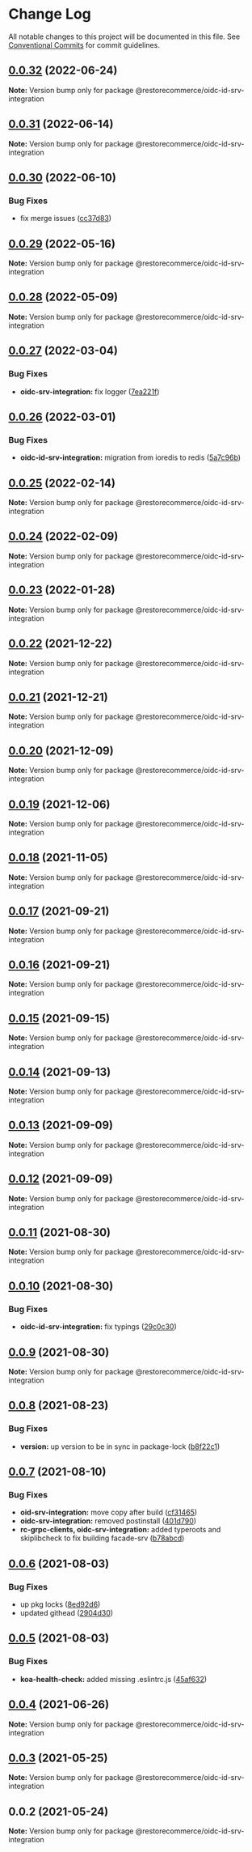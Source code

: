 # Change Log

All notable changes to this project will be documented in this file.
See [Conventional Commits](https://conventionalcommits.org) for commit guidelines.

## [0.0.32](https://github.com/restorecommerce/libs/compare/@restorecommerce/oidc-id-srv-integration@0.0.31...@restorecommerce/oidc-id-srv-integration@0.0.32) (2022-06-24)

**Note:** Version bump only for package @restorecommerce/oidc-id-srv-integration





## [0.0.31](https://github.com/restorecommerce/libs/compare/@restorecommerce/oidc-id-srv-integration@0.0.30...@restorecommerce/oidc-id-srv-integration@0.0.31) (2022-06-14)

**Note:** Version bump only for package @restorecommerce/oidc-id-srv-integration





## [0.0.30](https://github.com/restorecommerce/libs/compare/@restorecommerce/oidc-id-srv-integration@0.0.29...@restorecommerce/oidc-id-srv-integration@0.0.30) (2022-06-10)


### Bug Fixes

* fix merge issues ([cc37d83](https://github.com/restorecommerce/libs/commit/cc37d8356df3b494af8c6af9e39304a49073301c))





## [0.0.29](https://github.com/restorecommerce/libs/compare/@restorecommerce/oidc-id-srv-integration@0.0.28...@restorecommerce/oidc-id-srv-integration@0.0.29) (2022-05-16)

**Note:** Version bump only for package @restorecommerce/oidc-id-srv-integration





## [0.0.28](https://github.com/restorecommerce/libs/compare/@restorecommerce/oidc-id-srv-integration@0.0.27...@restorecommerce/oidc-id-srv-integration@0.0.28) (2022-05-09)

**Note:** Version bump only for package @restorecommerce/oidc-id-srv-integration





## [0.0.27](https://github.com/restorecommerce/libs/compare/@restorecommerce/oidc-id-srv-integration@0.0.26...@restorecommerce/oidc-id-srv-integration@0.0.27) (2022-03-04)


### Bug Fixes

* **oidc-srv-integration:** fix logger ([7ea221f](https://github.com/restorecommerce/libs/commit/7ea221f82b6faa37df1a2f7eea83f490d96c50a5))





## [0.0.26](https://github.com/restorecommerce/libs/compare/@restorecommerce/oidc-id-srv-integration@0.0.25...@restorecommerce/oidc-id-srv-integration@0.0.26) (2022-03-01)


### Bug Fixes

* **oidc-id-srv-integration:** migration from ioredis to redis ([5a7c96b](https://github.com/restorecommerce/libs/commit/5a7c96b637fe65a9e16dd1c0796c5e1682b087ab))





## [0.0.25](https://github.com/restorecommerce/libs/compare/@restorecommerce/oidc-id-srv-integration@0.0.24...@restorecommerce/oidc-id-srv-integration@0.0.25) (2022-02-14)

**Note:** Version bump only for package @restorecommerce/oidc-id-srv-integration





## [0.0.24](https://github.com/restorecommerce/libs/compare/@restorecommerce/oidc-id-srv-integration@0.0.23...@restorecommerce/oidc-id-srv-integration@0.0.24) (2022-02-09)

**Note:** Version bump only for package @restorecommerce/oidc-id-srv-integration





## [0.0.23](https://github.com/restorecommerce/libs/compare/@restorecommerce/oidc-id-srv-integration@0.0.22...@restorecommerce/oidc-id-srv-integration@0.0.23) (2022-01-28)

**Note:** Version bump only for package @restorecommerce/oidc-id-srv-integration





## [0.0.22](https://github.com/restorecommerce/libs/compare/@restorecommerce/oidc-id-srv-integration@0.0.21...@restorecommerce/oidc-id-srv-integration@0.0.22) (2021-12-22)

**Note:** Version bump only for package @restorecommerce/oidc-id-srv-integration





## [0.0.21](https://github.com/restorecommerce/libs/compare/@restorecommerce/oidc-id-srv-integration@0.0.20...@restorecommerce/oidc-id-srv-integration@0.0.21) (2021-12-21)

**Note:** Version bump only for package @restorecommerce/oidc-id-srv-integration





## [0.0.20](https://github.com/restorecommerce/libs/compare/@restorecommerce/oidc-id-srv-integration@0.0.19...@restorecommerce/oidc-id-srv-integration@0.0.20) (2021-12-09)

**Note:** Version bump only for package @restorecommerce/oidc-id-srv-integration





## [0.0.19](https://github.com/restorecommerce/libs/compare/@restorecommerce/oidc-id-srv-integration@0.0.18...@restorecommerce/oidc-id-srv-integration@0.0.19) (2021-12-06)

**Note:** Version bump only for package @restorecommerce/oidc-id-srv-integration





## [0.0.18](https://github.com/restorecommerce/libs/compare/@restorecommerce/oidc-id-srv-integration@0.0.17...@restorecommerce/oidc-id-srv-integration@0.0.18) (2021-11-05)

**Note:** Version bump only for package @restorecommerce/oidc-id-srv-integration





## [0.0.17](https://github.com/restorecommerce/libs/compare/@restorecommerce/oidc-id-srv-integration@0.0.16...@restorecommerce/oidc-id-srv-integration@0.0.17) (2021-09-21)

**Note:** Version bump only for package @restorecommerce/oidc-id-srv-integration





## [0.0.16](https://github.com/restorecommerce/libs/compare/@restorecommerce/oidc-id-srv-integration@0.0.15...@restorecommerce/oidc-id-srv-integration@0.0.16) (2021-09-21)

**Note:** Version bump only for package @restorecommerce/oidc-id-srv-integration





## [0.0.15](https://github.com/restorecommerce/libs/compare/@restorecommerce/oidc-id-srv-integration@0.0.14...@restorecommerce/oidc-id-srv-integration@0.0.15) (2021-09-15)

**Note:** Version bump only for package @restorecommerce/oidc-id-srv-integration





## [0.0.14](https://github.com/restorecommerce/libs/compare/@restorecommerce/oidc-id-srv-integration@0.0.13...@restorecommerce/oidc-id-srv-integration@0.0.14) (2021-09-13)

**Note:** Version bump only for package @restorecommerce/oidc-id-srv-integration





## [0.0.13](https://github.com/restorecommerce/libs/compare/@restorecommerce/oidc-id-srv-integration@0.0.12...@restorecommerce/oidc-id-srv-integration@0.0.13) (2021-09-09)

**Note:** Version bump only for package @restorecommerce/oidc-id-srv-integration





## [0.0.12](https://github.com/restorecommerce/libs/compare/@restorecommerce/oidc-id-srv-integration@0.0.11...@restorecommerce/oidc-id-srv-integration@0.0.12) (2021-09-09)

**Note:** Version bump only for package @restorecommerce/oidc-id-srv-integration





## [0.0.11](https://github.com/restorecommerce/libs/compare/@restorecommerce/oidc-id-srv-integration@0.0.10...@restorecommerce/oidc-id-srv-integration@0.0.11) (2021-08-30)

**Note:** Version bump only for package @restorecommerce/oidc-id-srv-integration





## [0.0.10](https://github.com/restorecommerce/libs/compare/@restorecommerce/oidc-id-srv-integration@0.0.9...@restorecommerce/oidc-id-srv-integration@0.0.10) (2021-08-30)


### Bug Fixes

* **oidc-id-srv-integration:** fix typings ([29c0c30](https://github.com/restorecommerce/libs/commit/29c0c30b6ee1c7f8388e3a428d4a749ea7d15065))





## [0.0.9](https://github.com/restorecommerce/libs/compare/@restorecommerce/oidc-id-srv-integration@0.0.8...@restorecommerce/oidc-id-srv-integration@0.0.9) (2021-08-30)

**Note:** Version bump only for package @restorecommerce/oidc-id-srv-integration





## [0.0.8](https://github.com/restorecommerce/libs/compare/@restorecommerce/oidc-id-srv-integration@0.0.7...@restorecommerce/oidc-id-srv-integration@0.0.8) (2021-08-23)


### Bug Fixes

* **version:** up version to be in sync in package-lock ([b8f22c1](https://github.com/restorecommerce/libs/commit/b8f22c1268ee2af4beff7d88bda30f197896e3d2))





## [0.0.7](https://github.com/restorecommerce/libs/compare/@restorecommerce/oidc-id-srv-integration@0.0.6...@restorecommerce/oidc-id-srv-integration@0.0.7) (2021-08-10)


### Bug Fixes

* **oid-srv-integration:** move copy after build ([cf31465](https://github.com/restorecommerce/libs/commit/cf3146500825b211bc0fad5e57560a70d922ce30))
* **oidc-srv-integration:** removed postinstall ([401d790](https://github.com/restorecommerce/libs/commit/401d790f7c667ea188749f7e8bdf8aab4a413279))
* **rc-grpc-clients, oidc-srv-integration:** added typeroots and skiplibcheck to fix building facade-srv ([b78abcd](https://github.com/restorecommerce/libs/commit/b78abcd08c8f429bda2baa3931c6acf62eeaef06))





## [0.0.6](https://github.com/restorecommerce/libs/compare/@restorecommerce/oidc-id-srv-integration@0.0.5...@restorecommerce/oidc-id-srv-integration@0.0.6) (2021-08-03)


### Bug Fixes

* up pkg locks ([8ed92d6](https://github.com/restorecommerce/libs/commit/8ed92d613b9a095e4b5066056ac566e5dbcf1472))
* updated githead ([2904d30](https://github.com/restorecommerce/libs/commit/2904d30e5773dc8a87c01a08ff6481f99d692354))





## [0.0.5](https://github.com/restorecommerce/libs/compare/@restorecommerce/oidc-id-srv-integration@0.0.4...@restorecommerce/oidc-id-srv-integration@0.0.5) (2021-08-03)


### Bug Fixes

* **koa-health-check:** added missing .eslintrc.js ([45af632](https://github.com/restorecommerce/libs/commit/45af632955d2dd448e7a27f4e8c4b971412cd004))





## [0.0.4](https://github.com/restorecommerce/libs/compare/@restorecommerce/oidc-id-srv-integration@0.0.3...@restorecommerce/oidc-id-srv-integration@0.0.4) (2021-06-26)

**Note:** Version bump only for package @restorecommerce/oidc-id-srv-integration





## [0.0.3](https://github.com/restorecommerce/oidc-id-srv-integration/compare/@restorecommerce/oidc-id-srv-integration@0.0.2...@restorecommerce/oidc-id-srv-integration@0.0.3) (2021-05-25)

**Note:** Version bump only for package @restorecommerce/oidc-id-srv-integration





## 0.0.2 (2021-05-24)

**Note:** Version bump only for package @restorecommerce/oidc-id-srv-integration
